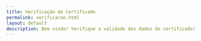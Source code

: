 ```yaml
---
title: Verificação de Certificado
permalink: verificacao.html
layout: default
description: Bem vindo! Verifique a validade dos dados do certificado!
---
```




<html><head>    
    <script type="text/javascript">
    	function httpGet(theUrl) {
            var xmlHttp = new XMLHttpRequest();
            xmlHttp.open( "GET", theUrl, false ); // false for synchronous request
            xmlHttp.send( null );
            return xmlHttp.responseText;
        };
    	
    	function search(){
    		var doc_url = "https://docs.google.com/spreadsheets/d/1uSAoq6YB6vYt7urYJPBcj3QfTQ57K-FnXzp0dBwj0OM/pubhtml";
    		var url = window.location.href;
    		var line = url.split("line=")[1].split("&")[0];
    		var cpf = url;//url.split("cpf=")[1].split("&")[0];
    		var doc_cpf = url;//httpGet(doc_url.concat("?gid=0&single=true&range=A",line));
    		document.getElementById("cpf1").innerHTML = cpf;
    		document.getElementById("cpf2").innerHTML = doc_cpf;
    	};
    </script>
  </head>
  <body onload="search();">
    <p id="nome" name="nome">value</p>
    <p id="cpf1" name="cpf1"></p>
    <p id="cpf2" name="cpf2"></p>
</body></html>
